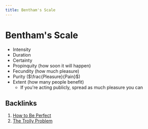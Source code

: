 ```yaml
---
title: Bentham's Scale
---
```


# Bentham's Scale

- Intensity
- Duration
- Certainty
- Propinquity (how soon it will happen)
- Fecundity (how much pleasure)
- Purity ($\frac{Pleasure}{Pain}$)
- Extent (how many people benefit)
    - If you're acting publicly, spread as much pleasure you can

## Backlinks

1. [How to Be Perfect](../philosophy/book-schur-2023.md)
2. [The Trolly Problem](../philosophy/trolley-problem.md)
